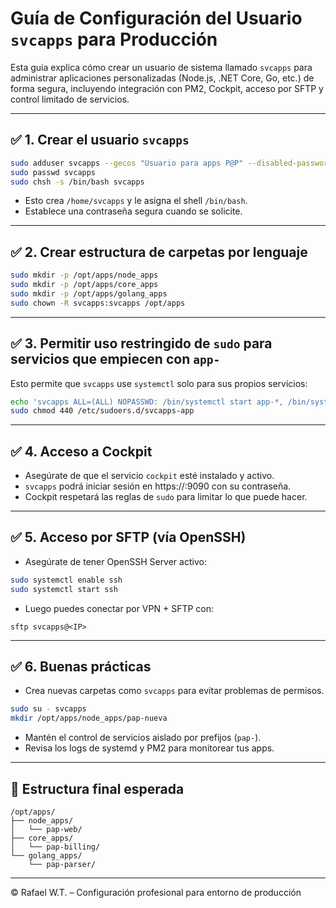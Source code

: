 
# Guía de Configuración del Usuario `svcapps` para Producción

Esta guía explica cómo crear un usuario de sistema llamado `svcapps` para administrar aplicaciones personalizadas (Node.js, .NET Core, Go, etc.) de forma segura, incluyendo integración con PM2, Cockpit, acceso por SFTP y control limitado de servicios.

---

## ✅ 1. Crear el usuario `svcapps`

```bash
sudo adduser svcapps --gecos "Usuario para apps P@P" --disabled-password
sudo passwd svcapps
sudo chsh -s /bin/bash svcapps
```

- Esto crea `/home/svcapps` y le asigna el shell `/bin/bash`.
- Establece una contraseña segura cuando se solicite.

---

## ✅ 2. Crear estructura de carpetas por lenguaje

```bash
sudo mkdir -p /opt/apps/node_apps
sudo mkdir -p /opt/apps/core_apps
sudo mkdir -p /opt/apps/golang_apps
sudo chown -R svcapps:svcapps /opt/apps
```

---

## ✅ 3. Permitir uso restringido de `sudo` para servicios que empiecen con `app-`

Esto permite que `svcapps` use `systemctl` solo para sus propios servicios:

```bash
echo 'svcapps ALL=(ALL) NOPASSWD: /bin/systemctl start app-*, /bin/systemctl stop app-*, /bin/systemctl restart app-*' | sudo tee /etc/sudoers.d/svcapps-app > /dev/null
sudo chmod 440 /etc/sudoers.d/svcapps-app
```

---

## ✅ 4. Acceso a Cockpit

- Asegúrate de que el servicio `cockpit` esté instalado y activo.
- `svcapps` podrá iniciar sesión en https://<IP>:9090 con su contraseña.
- Cockpit respetará las reglas de `sudo` para limitar lo que puede hacer.

---

## ✅ 5. Acceso por SFTP (vía OpenSSH)

- Asegúrate de tener OpenSSH Server activo:
  
```bash
sudo systemctl enable ssh
sudo systemctl start ssh
```

- Luego puedes conectar por VPN + SFTP con:

```
sftp svcapps@<IP>
```

---

## ✅ 6. Buenas prácticas

- Crea nuevas carpetas como `svcapps` para evitar problemas de permisos.
  
```bash
sudo su - svcapps
mkdir /opt/apps/node_apps/pap-nueva
```

- Mantén el control de servicios aislado por prefijos (`pap-`).
- Revisa los logs de systemd y PM2 para monitorear tus apps.

---

## 📁 Estructura final esperada

```
/opt/apps/
├── node_apps/
│   └── pap-web/
├── core_apps/
│   └── pap-billing/
└── golang_apps/
    └── pap-parser/
```

---

© Rafael W.T. – Configuración profesional para entorno de producción
